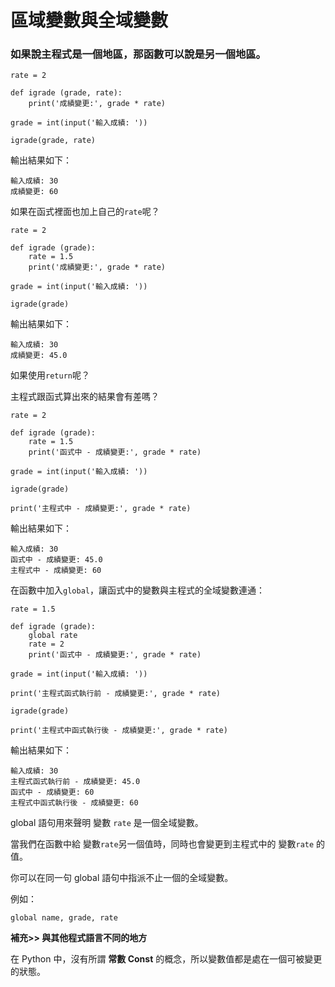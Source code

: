 # 區域變數與全域變數

### 如果說主程式是一個地區，那函數可以說是另一個地區。

```
rate = 2

def igrade (grade, rate):
    print('成績變更:', grade * rate)

grade = int(input('輸入成績: '))

igrade(grade, rate)
```

輸出結果如下：

```
輸入成績: 30
成績變更: 60
```



如果在函式裡面也加上自己的`rate`呢？

```
rate = 2

def igrade (grade):
    rate = 1.5
    print('成績變更:', grade * rate)

grade = int(input('輸入成績: '))

igrade(grade)
```

輸出結果如下：

```
輸入成績: 30
成績變更: 45.0
```



如果使用`return`呢？

主程式跟函式算出來的結果會有差嗎？

```
rate = 2

def igrade (grade):
    rate = 1.5
    print('函式中 - 成績變更:', grade * rate)

grade = int(input('輸入成績: '))

igrade(grade)

print('主程式中 - 成績變更:', grade * rate)
```

輸出結果如下：

```
輸入成績: 30
函式中 - 成績變更: 45.0
主程式中 - 成績變更: 60
```



在函數中加入`global`，讓函式中的變數與主程式的全域變數連通：

```
rate = 1.5

def igrade (grade):
    global rate
    rate = 2
    print('函式中 - 成績變更:', grade * rate)

grade = int(input('輸入成績: '))

print('主程式函式執行前 - 成績變更:', grade * rate)

igrade(grade)

print('主程式中函式執行後 - 成績變更:', grade * rate)
```

輸出結果如下：

```
輸入成績: 30
主程式函式執行前 - 成績變更: 45.0
函式中 - 成績變更: 60
主程式中函式執行後 - 成績變更: 60
```



global 語句用來聲明 變數 `rate` 是一個全域變數。

當我們在函數中給 變數`rate`另一個值時，同時也會變更到主程式中的 變數`rate` 的值。

&#x20;

你可以在同一句 global 語句中指派不止一個的全域變數。

例如：

```
global name, grade, rate
```



**補充>> 與其他程式語言不同的地方**

在 Python 中，沒有所謂 **常數 Const** 的概念，所以變數值都是處在一個可被變更的狀態。
